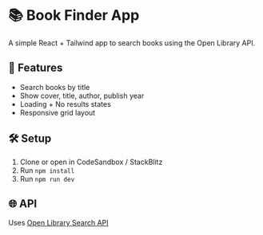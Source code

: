 # 📚 Book Finder App

A simple React + Tailwind app to search books using the Open Library API.

## 🚀 Features
- Search books by title
- Show cover, title, author, publish year
- Loading + No results states
- Responsive grid layout

## 🛠️ Setup
1. Clone or open in CodeSandbox / StackBlitz
2. Run `npm install`
3. Run `npm run dev`

## 🌐 API
Uses [Open Library Search API](https://openlibrary.org/dev/docs/api/search)
